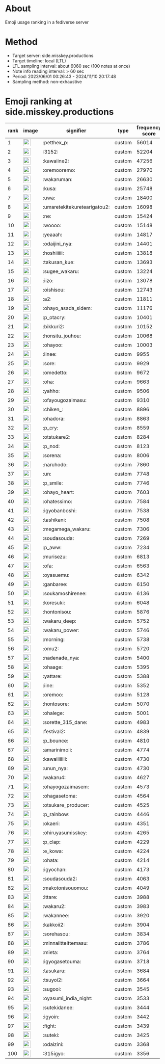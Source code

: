# About
Emoji usage ranking in a fediverse server

# Method
- Target server: side.misskey.productions
- Target timeline: local (LTL)
- LTL sampling interval: about 6060 sec (100 notes at once)
- Note info reading interval: > 60 sec
- Period: 2023/06/01 00:26:43 - 2024/11/10 20:17:48 
- Sampling method: non-exhaustive

# Emoji ranking at side.misskey.productions

|rank|image|signifier|type|frequency score|
|----|----|----|----|----|
|1|<img height="24" src="https://side.misskey.productions/emoji/petthex_p.webp">|:petthex_p:|custom|56014|
|2|<img height="24" src="https://side.misskey.productions/emoji/3152.webp">|:3152:|custom|52204|
|3|<img height="24" src="https://side.misskey.productions/emoji/kawaiine2.webp">|:kawaiine2:|custom|47256|
|4|<img height="24" src="https://side.misskey.productions/emoji/oremooremo.webp">|:oremooremo:|custom|27970|
|5|<img height="24" src="https://side.misskey.productions/emoji/wakaruman.webp">|:wakaruman:|custom|26630|
|6|<img height="24" src="https://side.misskey.productions/emoji/kusa.webp">|:kusa:|custom|25748|
|7|<img height="24" src="https://side.misskey.productions/emoji/uwa.webp">|:uwa:|custom|18400|
|8|<img height="24" src="https://side.misskey.productions/emoji/umaretekitekuretearigatou2.webp">|:umaretekitekuretearigatou2:|custom|16098|
|9|<img height="24" src="https://side.misskey.productions/emoji/ne.webp">|:ne:|custom|15424|
|10|<img height="24" src="https://side.misskey.productions/emoji/woooo.webp">|:woooo:|custom|15148|
|11|<img height="24" src="https://side.misskey.productions/emoji/yeaaah.webp">|:yeaaah:|custom|14817|
|12|<img height="24" src="https://side.misskey.productions/emoji/odaijini_nya.webp">|:odaijini_nya:|custom|14401|
|13|<img height="24" src="https://side.misskey.productions/emoji/hoshiiiiii.webp">|:hoshiiiiii:|custom|13818|
|14|<img height="24" src="https://side.misskey.productions/emoji/takusan_kue.webp">|:takusan_kue:|custom|13693|
|15|<img height="24" src="https://side.misskey.productions/emoji/sugee_wakaru.webp">|:sugee_wakaru:|custom|13224|
|16|<img height="24" src="https://side.misskey.productions/emoji/iizo.webp">|:iizo:|custom|13078|
|17|<img height="24" src="https://side.misskey.productions/emoji/oishisou.webp">|:oishisou:|custom|12743|
|18|<img height="24" src="https://side.misskey.productions/emoji/a2.webp">|:a2:|custom|11811|
|19|<img height="24" src="https://side.misskey.productions/emoji/ohayo_asada_sidem.webp">|:ohayo_asada_sidem:|custom|11176|
|20|<img height="24" src="https://side.misskey.productions/emoji/p_otacry.webp">|:p_otacry:|custom|10401|
|21|<img height="24" src="https://side.misskey.productions/emoji/bikkuri2.webp">|:bikkuri2:|custom|10152|
|22|<img height="24" src="https://side.misskey.productions/emoji/honsitu_jouhou.webp">|:honsitu_jouhou:|custom|10068|
|23|<img height="24" src="https://side.misskey.productions/emoji/ohayoo.webp">|:ohayoo:|custom|10003|
|24|<img height="24" src="https://side.misskey.productions/emoji/iinee.webp">|:iinee:|custom|9955|
|25|<img height="24" src="https://side.misskey.productions/emoji/sore.webp">|:sore:|custom|9929|
|26|<img height="24" src="https://side.misskey.productions/emoji/omedetto.webp">|:omedetto:|custom|9672|
|27|<img height="24" src="https://side.misskey.productions/emoji/oha.webp">|:oha:|custom|9663|
|28|<img height="24" src="https://side.misskey.productions/emoji/yahho.webp">|:yahho:|custom|9506|
|29|<img height="24" src="https://side.misskey.productions/emoji/ofayougozaimasu.webp">|:ofayougozaimasu:|custom|9310|
|30|<img height="24" src="https://side.misskey.productions/emoji/chiken_.webp">|:chiken_:|custom|8896|
|31|<img height="24" src="https://side.misskey.productions/emoji/ohadora.webp">|:ohadora:|custom|8863|
|32|<img height="24" src="https://side.misskey.productions/emoji/p_cry.webp">|:p_cry:|custom|8559|
|33|<img height="24" src="https://side.misskey.productions/emoji/otstukare2.webp">|:otstukare2:|custom|8284|
|34|<img height="24" src="https://side.misskey.productions/emoji/p_nod.webp">|:p_nod:|custom|8123|
|35|<img height="24" src="https://side.misskey.productions/emoji/sorena.webp">|:sorena:|custom|8006|
|36|<img height="24" src="https://side.misskey.productions/emoji/naruhodo.webp">|:naruhodo:|custom|7860|
|37|<img height="24" src="https://side.misskey.productions/emoji/un.webp">|:un:|custom|7748|
|38|<img height="24" src="https://side.misskey.productions/emoji/p_smile.webp">|:p_smile:|custom|7746|
|39|<img height="24" src="https://side.misskey.productions/emoji/ohayo_heart.webp">|:ohayo_heart:|custom|7603|
|40|<img height="24" src="https://side.misskey.productions/emoji/ohatessimo.webp">|:ohatessimo:|custom|7584|
|41|<img height="24" src="https://side.misskey.productions/emoji/igyobanboshi.webp">|:igyobanboshi:|custom|7538|
|42|<img height="24" src="https://side.misskey.productions/emoji/tashikani.webp">|:tashikani:|custom|7508|
|43|<img height="24" src="https://side.misskey.productions/emoji/megamega_wakaru.webp">|:megamega_wakaru:|custom|7306|
|44|<img height="24" src="https://side.misskey.productions/emoji/soudasouda.webp">|:soudasouda:|custom|7269|
|45|<img height="24" src="https://side.misskey.productions/emoji/p_aww.webp">|:p_aww:|custom|7234|
|46|<img height="24" src="https://side.misskey.productions/emoji/murisezu.webp">|:murisezu:|custom|6813|
|47|<img height="24" src="https://side.misskey.productions/emoji/ofa.webp">|:ofa:|custom|6563|
|48|<img height="24" src="https://side.misskey.productions/emoji/oyasuemu.webp">|:oyasuemu:|custom|6342|
|49|<img height="24" src="https://side.misskey.productions/emoji/ganbaree.webp">|:ganbaree:|custom|6150|
|50|<img height="24" src="https://side.misskey.productions/emoji/soukamoshirenee.webp">|:soukamoshirenee:|custom|6136|
|51|<img height="24" src="https://side.misskey.productions/emoji/koresuki.webp">|:koresuki:|custom|6048|
|52|<img height="24" src="https://side.misskey.productions/emoji/hontonisou.webp">|:hontonisou:|custom|5876|
|53|<img height="24" src="https://side.misskey.productions/emoji/wakaru_deep.webp">|:wakaru_deep:|custom|5752|
|54|<img height="24" src="https://side.misskey.productions/emoji/wakaru_power.webp">|:wakaru_power:|custom|5746|
|55|<img height="24" src="https://side.misskey.productions/emoji/morning.webp">|:morning:|custom|5738|
|56|<img height="24" src="https://side.misskey.productions/emoji/omu2.webp">|:omu2:|custom|5720|
|57|<img height="24" src="https://side.misskey.productions/emoji/nadenade_nya.webp">|:nadenade_nya:|custom|5400|
|58|<img height="24" src="https://side.misskey.productions/emoji/ohaage.webp">|:ohaage:|custom|5395|
|59|<img height="24" src="https://side.misskey.productions/emoji/yattare.webp">|:yattare:|custom|5388|
|60|<img height="24" src="https://side.misskey.productions/emoji/iine.webp">|:iine:|custom|5352|
|61|<img height="24" src="https://side.misskey.productions/emoji/oremoo.webp">|:oremoo:|custom|5128|
|62|<img height="24" src="https://side.misskey.productions/emoji/hontosore.webp">|:hontosore:|custom|5070|
|63|<img height="24" src="https://side.misskey.productions/emoji/ohalege.webp">|:ohalege:|custom|5001|
|64|<img height="24" src="https://side.misskey.productions/emoji/sorette_315_dane.webp">|:sorette_315_dane:|custom|4983|
|65|<img height="24" src="https://side.misskey.productions/emoji/festival2.webp">|:festival2:|custom|4839|
|66|<img height="24" src="https://side.misskey.productions/emoji/p_bounce.webp">|:p_bounce:|custom|4810|
|67|<img height="24" src="https://side.misskey.productions/emoji/amarinimoii.webp">|:amarinimoii:|custom|4774|
|68|<img height="24" src="https://side.misskey.productions/emoji/kawaiiiiiiii.webp">|:kawaiiiiiiii:|custom|4730|
|69|<img height="24" src="https://side.misskey.productions/emoji/unun_nya.webp">|:unun_nya:|custom|4730|
|70|<img height="24" src="https://side.misskey.productions/emoji/wakaru4.webp">|:wakaru4:|custom|4627|
|71|<img height="24" src="https://side.misskey.productions/emoji/ohayogozaimasem.webp">|:ohayogozaimasem:|custom|4573|
|72|<img height="24" src="https://side.misskey.productions/emoji/ohagasetoma.webp">|:ohagasetoma:|custom|4564|
|73|<img height="24" src="https://side.misskey.productions/emoji/otsukare_producer.webp">|:otsukare_producer:|custom|4525|
|74|<img height="24" src="https://side.misskey.productions/emoji/p_rainbow.webp">|:p_rainbow:|custom|4446|
|75|<img height="24" src="https://side.misskey.productions/emoji/okaeri.webp">|:okaeri:|custom|4351|
|76|<img height="24" src="https://side.misskey.productions/emoji/ohiruyasumisskey.webp">|:ohiruyasumisskey:|custom|4265|
|77|<img height="24" src="https://side.misskey.productions/emoji/p_clap.webp">|:p_clap:|custom|4229|
|78|<img height="24" src="https://side.misskey.productions/emoji/e_kowa.webp">|:e_kowa:|custom|4224|
|79|<img height="24" src="https://side.misskey.productions/emoji/ohata.webp">|:ohata:|custom|4214|
|80|<img height="24" src="https://side.misskey.productions/emoji/igyochan.webp">|:igyochan:|custom|4173|
|81|<img height="24" src="https://side.misskey.productions/emoji/soudasouda2.webp">|:soudasouda2:|custom|4063|
|82|<img height="24" src="https://side.misskey.productions/emoji/makotonisouomou.webp">|:makotonisouomou:|custom|4049|
|83|<img height="24" src="https://side.misskey.productions/emoji/ittare.webp">|:ittare:|custom|3988|
|84|<img height="24" src="https://side.misskey.productions/emoji/wakaru2.webp">|:wakaru2:|custom|3983|
|85|<img height="24" src="https://side.misskey.productions/emoji/wakannee.webp">|:wakannee:|custom|3920|
|86|<img height="24" src="https://side.misskey.productions/emoji/kakkoii2.webp">|:kakkoii2:|custom|3904|
|87|<img height="24" src="https://side.misskey.productions/emoji/sorehasou.webp">|:sorehasou:|custom|3834|
|88|<img height="24" src="https://side.misskey.productions/emoji/minnaiitteittemasu.webp">|:minnaiitteittemasu:|custom|3786|
|89|<img height="24" src="https://side.misskey.productions/emoji/mieta.webp">|:mieta:|custom|3764|
|90|<img height="24" src="https://side.misskey.productions/emoji/igyogasetouma.webp">|:igyogasetouma:|custom|3718|
|91|<img height="24" src="https://side.misskey.productions/emoji/tasukaru.webp">|:tasukaru:|custom|3684|
|92|<img height="24" src="https://side.misskey.productions/emoji/tsuyoi2.webp">|:tsuyoi2:|custom|3664|
|93|<img height="24" src="https://side.misskey.productions/emoji/sugooi.webp">|:sugooi:|custom|3545|
|94|<img height="24" src="https://side.misskey.productions/emoji/oyasumi_india_night.webp">|:oyasumi_india_night:|custom|3533|
|95|<img height="24" src="https://side.misskey.productions/emoji/sutekidanee.webp">|:sutekidanee:|custom|3444|
|96|<img height="24" src="https://side.misskey.productions/emoji/igyoin.webp">|:igyoin:|custom|3442|
|97|<img height="24" src="https://side.misskey.productions/emoji/fight.webp">|:fight:|custom|3439|
|98|<img height="24" src="https://side.misskey.productions/emoji/suteki.webp">|:suteki:|custom|3425|
|99|<img height="24" src="https://side.misskey.productions/emoji/odaizini.webp">|:odaizini:|custom|3368|
|100|<img height="24" src="https://side.misskey.productions/emoji/315igyo.webp">|:315igyo:|custom|3356|
